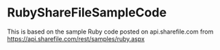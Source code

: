 # RubyShareFileSampleCode
This is based on the sample Ruby code posted on api.sharefile.com from https://api.sharefile.com/rest/samples/ruby.aspx
